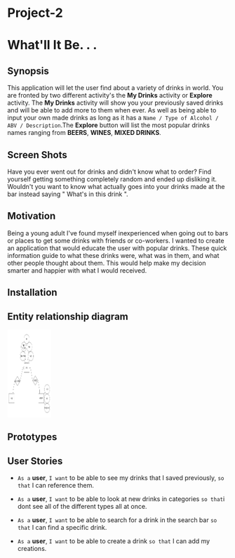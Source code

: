 # Project-2

# What'll It Be. . .
## Synopsis

This application will let the user find about a variety of drinks in world. You are fronted by two different activity's the **My Drinks** activity or **Explore** activity. The **My Drinks** activity will show you your previously saved drinks and will be able to add more to them when ever. As well as being able to input your own made drinks as long as it has a `Name / Type of Alcohol / ABV / Description`.The **Explore** button will list the most popular drinks names ranging from **BEERS**, **WINES**, **MIXED DRINKS**. 


## Screen Shots

Have you ever went out for drinks and didn't know what to order? Find yourself getting something completely random and ended up disliking it. Wouldn't you want to know what actually goes into your drinks made at the bar instead saying " What's in this drink ".


## Motivation
Being a young adult I've found myself inexperienced when going out to bars or places to get some drinks with friends or co-workers. I wanted to create an application that would educate the user with popular drinks. These quick information guide to what these drinks were, what was in them, and what other people thought about them. This would help make my decision smarter and happier with what I would received.


## Installation


## Entity relationship diagram 
<img src ="https://github.com/Keyner32/Project-2/blob/master/erdplus-diagram.png?raw=true" alt="First Page" style="width:100px;height:200px;"> 


## Prototypes
## User Stories

- `As a` **user**, `I want` to be able to see my drinks that I saved previously, `so that` I can reference them.

- `As a` **user**, `I want` to be able to look at new drinks in categories  `so that`i dont see all of the different types all at once.

- `As a` **user**, `I want` to be able to search for a drink in the search bar `so that` I can find a specific drink.

- `As a` **user**, `I want` to be able to create a drink `so that` I can add my creations.


